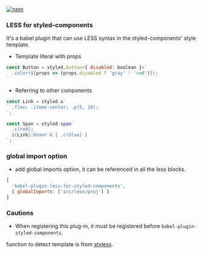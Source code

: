 [![npm](https://img.shields.io/npm/v/babel-plugin-less-for-styled-components.svg)](https://www.npmjs.com/package/babel-plugin-less-for-styled-components)

### LESS for styled-components
It's a babel plugin that can use LESS syntax in the styled-components' style template.

- Template literal with props
```javascript
const Button = styled.button<{ disabled: boolean }>`
  .color(${props => (props.disabled ? 'gray' : 'red')});
`
```

- Referring to other components
```javascript
const Link = styled.a`
  .flex; .items-center; .p(5, 10);
`;

const Span = styled.span`
  .c(red);
  ${Link}:hover & { .c(blue) }
`;
```

### global import option
- add global imports option, it can be referenced in all the less blocks.
```javascript
[
  'babel-plugin-less-for-styled-components', 
  { globalImports: ['src/less/proj'] }
]
```

### Cautions
- When registering this plug-in, it must be registered before `babel-plugin-styled-components`.


function to detect template is from [styless](https://github.com/jean343/styless.git).
